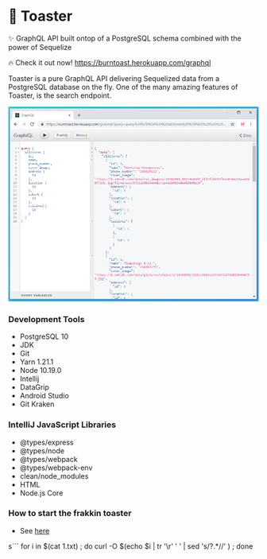 # 🍞 Toaster

✨ GraphQL API built ontop of a PostgreSQL schema combined with the power of Sequelize

🔥 Check it out now! https://burntoast.herokuapp.com/graphql

Toaster is a pure GraphQL API delivering Sequelized data from a PostgreSQL database on the fly. One of the many amazing features of Toaster, is the search endpoint.

<div align="center">
  <img src="https://github.com/psyanite/toaster/blob/master/docs/images/allstores-query.png" width="600px"/>
</div>

### Development Tools

- PostgreSQL 10
- JDK
- Git
- Yarn 1.21.1
- Node 10.19.0  
- Intellij
- DataGrip
- Android Studio
- Git Kraken

### IntelliJ JavaScript Libraries

- @types/express
- @types/node
- @types/webpack
- @types/webpack-env
- clean/node_modules
- HTML
- Node.js Core

### How to start the frakkin toaster
- See [here](./docs/db/how-to-assemble.md)

s```
for i in $(cat 1.txt) ; do curl -O $(echo $i | tr '\r' ' ' |  sed 's/\?.*//' ) ; done
```
